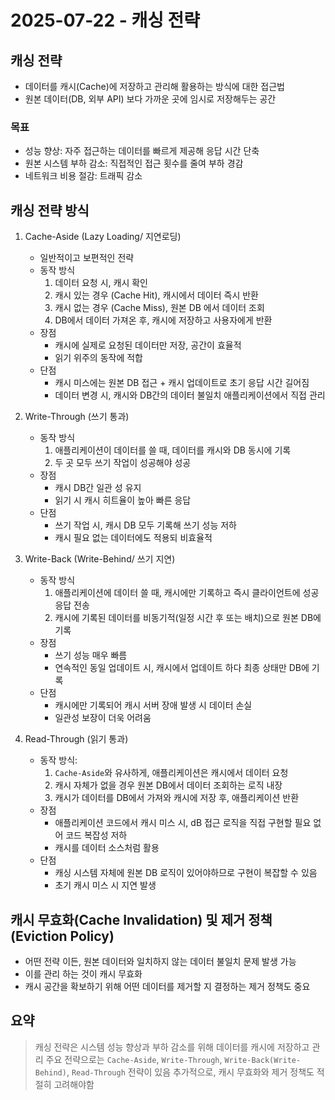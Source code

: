 # 2025-07-22 - 캐싱 전략

## 캐싱 전략

- 데이터를 캐시(Cache)에 저장하고 관리해 활용하는 방식에 대한 접근법
- 원본 데이터(DB, 외부 API) 보다 가까운 곳에 임시로 저장해두는 공간

### 목표

- 성능 향상: 자주 접근하는 데이터를 빠르게 제공해 응답 시간 단축
- 원본 시스템 부하 감소: 직접적인 접근 횟수를 줄여 부하 경감
- 네트워크 비용 절감: 트래픽 감소

## 캐싱 전략 방식

1. Cache-Aside (Lazy Loading/ 지연로딩)
   - 일반적이고 보편적인 전략
   - 동작 방식
     1. 데이터 요청 시, 캐시 확인
     2. 캐시 있는 경우 (Cache Hit), 캐시에서 데이터 즉시 반환
     3. 캐시 없는 경우 (Cache Miss), 원본 DB 에서 데이터 조회
     4. DB에서 데이터 가져온 후, 캐시에 저장하고 사용자에게 반환
   - 장점
     - 캐시에 실제로 요청된 데이터만 저장, 공간이 효율적
     - 읽기 위주의 동작에 적합
   - 단점
     - 캐시 미스에는 원본 DB 접근 + 캐시 업데이트로 초기 응답 시간 길어짐
     - 데이터 변경 시, 캐시와 DB간의 데이터 불일치 애플리케이션에서 직접 관리

2. Write-Through (쓰기 통과)
   - 동작 방식
     1. 애플리케이션이 데이터를 쓸 때, 데이터를 캐시와 DB 동시에 기록
     2. 두 곳 모두 쓰기 작업이 성공해야 성공
   - 장점
     - 캐시 DB간 일관 성 유지
     - 읽기 시 캐시 히트율이 높아 빠른 응답
   - 단점
     - 쓰기 작업 시, 캐시 DB 모두 기록해 쓰기 성능 저하
     - 캐시 필요 없는 데이터에도 적용되 비효율적

3. Write-Back (Write-Behind/ 쓰기 지연)
   - 동작 방식
     1. 애플리케이션에 데이터 쓸 때, 캐시에만 기록하고 즉시 클라이언트에 성공 응답 전송
     2. 캐시에 기록된 데이터를 비동기적(일정 시간 후 또는 배치)으로 원본 DB에 기록
   - 장점
     - 쓰기 성능 매우 빠름
     - 연속적인 동일 업데이트 시, 캐시에서 업데이트 하다 최종 상태만 DB에 기록
   - 단점
     - 캐시에만 기록되어 캐시 서버 장애 발생 시 데이터 손실
     - 일관성 보장이 더욱 어려움

4. Read-Through (읽기 통과)
   - 동작 방식:
     1. `Cache-Aside`와 유사하게, 애플리케이션은 캐시에서 데이터 요청
     2. 캐시 자체가 없을 경우 원본 DB에서 데이터 조회하는 로직 내장
     3. 캐시가 데이터를 DB에서 가져와 캐시에 저장 후, 애플리케이션 반환
   - 장점
     - 애플리케이션 코드에서 캐시 미스 시, dB 접근 로직을 직접 구현할 필요 없어 코드 복잡성 저하
     - 캐시를 데이터 소스처럼 활용
   - 단점
     - 캐싱 시스템 자체에 원본 DB 로직이 있어야하므로 구현이 복잡할 수 있음
     - 초기 캐시 미스 시 지연 발생

## 캐시 무효화(Cache Invalidation) 및 제거 정책(Eviction Policy)

- 어떤 전략 이든, 원본 데이터와 일치하지 않는 데이터 불일치 문제 발생 가능  
- 이를 관리 하는 것이 캐시 무효화
- 캐시 공간을 확보하기 위해 어떤 데이터를 제거할 지 결정하는 제거 정책도 중요

## 요약

> 캐싱 전략은 시스템 성능 향상과 부하 감소를 위해 데이터를 캐시에 저장하고 관리
> 주요 전략으로는 `Cache-Aside`, `Write-Through`, `Write-Back(Write-Behind)`, `Read-Through` 전략이 있음
> 추가적으로, 캐시 무효화와 제거 정책도 적절히 고려해야함